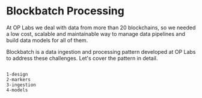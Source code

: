 # Blockbatch Processing


At OP Labs we deal with data from more than 20 blockchains, so we needed a low cost, scalable and
maintainable way to manage data pipelines and build data models for all of them.  

Blockbatch is a data ingestion and processing pattern developed at OP Labs to address these challenges.
Let's cover the pattern in detail.


```{toctree}

1-design
2-markers
3-ingestion
4-models
```
